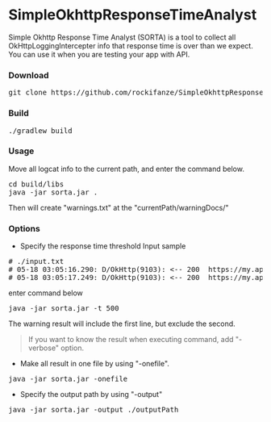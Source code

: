 # SimpleOkhttpResponseTimeAnalyst

Simple Okhttp Response Time Analyst (SORTA) is a tool to collect all OkHttpLoggingIntercepter info that response time is over than we expect.
You can use it when you are testing your app with API. 


### Download
<pre>git clone https://github.com/rockifanze/SimpleOkhttpResponseTimeAnalyst.git</pre>

### Build
<pre>
./gradlew build
</pre>
### Usage
Move all logcat info to the current path, and enter the command below.
<pre>
cd build/libs
java -jar sorta.jar .
</pre>
Then will create "warnings.txt" at the "currentPath/warningDocs/"

### Options

- Specify the response time threshold
Input sample
<pre>
# ./input.txt
# 05-18 03:05:16.290: D/OkHttp(9103): <-- 200  https://my.api.com/profile/me (834ms)
# 05-18 03:05:17.249: D/OkHttp(9103): <-- 200  https://my.api.com/comment/list?post_id=670 (218ms)
</pre>
enter command below
<pre>
java -jar sorta.jar -t 500
</pre>
The warning result will include the first line, but exclude the second.
> If you want to know the result when executing command, add "-verbose" option.

- Make all result in one file by using "-onefile". 
<pre>
java -jar sorta.jar -onefile
</pre>

- Specify the output path by using "-output"
<pre>
java -jar sorta.jar -output ./outputPath
</pre>

